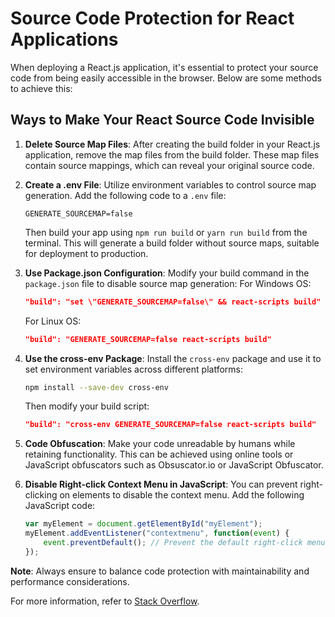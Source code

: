 # Source Code Protection for React Applications

When deploying a React.js application, it's essential to protect your source code from being easily accessible in the browser. Below are some methods to achieve this:

## Ways to Make Your React Source Code Invisible

1. **Delete Source Map Files**: After creating the build folder in your React.js application, remove the map files from the build folder. These map files contain source mappings, which can reveal your original source code.

2. **Create a .env File**: Utilize environment variables to control source map generation. Add the following code to a `.env` file:
    ```
    GENERATE_SOURCEMAP=false
    ```
   Then build your app using `npm run build` or `yarn run build` from the terminal. This will generate a build folder without source maps, suitable for deployment to production.

3. **Use Package.json Configuration**: Modify your build command in the `package.json` file to disable source map generation:
    For Windows OS:
    ```json
    "build": "set \"GENERATE_SOURCEMAP=false\" && react-scripts build"
    ```
    For Linux OS:
    ```json
    "build": "GENERATE_SOURCEMAP=false react-scripts build"
    ```

4. **Use the cross-env Package**: Install the `cross-env` package and use it to set environment variables across different platforms:
    ```bash
    npm install --save-dev cross-env
    ```
   Then modify your build script:
    ```json
    "build": "cross-env GENERATE_SOURCEMAP=false react-scripts build"
    ```

5. **Code Obfuscation**: Make your code unreadable by humans while retaining functionality. This can be achieved using online tools or JavaScript obfuscators such as Obsuscator.io or JavaScript Obfuscator.

6. **Disable Right-click Context Menu in JavaScript**: You can prevent right-clicking on elements to disable the context menu. Add the following JavaScript code:
    ```javascript
    var myElement = document.getElementById("myElement");
    myElement.addEventListener("contextmenu", function(event) {
        event.preventDefault(); // Prevent the default right-click menu behavior
    });
    ```

**Note**: Always ensure to balance code protection with maintainability and performance considerations.

For more information, refer to [Stack Overflow](https://stackoverflow.com/questions/51415780/create-react-app-is-showing-all-my-code-in-production-how-to-hide-it).
